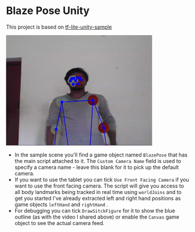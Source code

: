 # Blaze Pose Unity
This project is based on [tf-lite-unity-sample](https://github.com/asus4/tf-lite-unity-sample)

![demo](Demos/demo.gif)

- In the sample scene you'll find a game object named `BlazePose`  that has the main script attached to it. 
The `Custom Camera Name` field is used to specify a camera name - leave this blank for it to pick up the default camera.
- If you want to use the tablet you can tick `Use Front Facing Camera`  if you want to use the front facing camera. The script will give you access to all body landmarks being tracked in real time using `worldJoins`  and to get you started I've already extracted left and right hand positions as game objects `leftHand`  and `rightHand` .
- For debugging you can tick `DrawSitckFigure` for it to show the blue outline (as with the video I shared above) or enable the `Canvas`  game object to see the actual camera feed.
